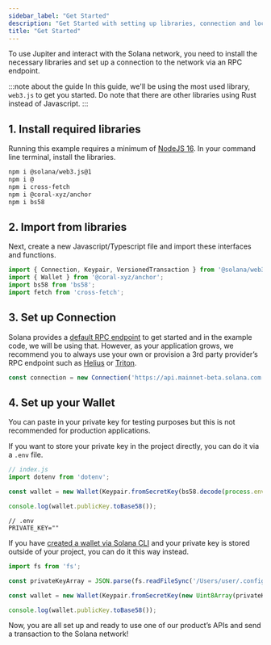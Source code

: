 ```yaml
---
sidebar_label: "Get Started"
description: "Get Started with setting up libraries, connection and local wallet to build with Jupiter API."
title: "Get Started"
---
```


<head>
    <title>Get Started with Jupiter API!</title>
    <meta name="twitter:card" content="summary" />
</head>

To use Jupiter and interact with the Solana network, you need to install the necessary libraries and set up a connection to the network via an RPC endpoint.

:::note about the guide
In this guide, we'll be using the most used library, `web3.js` to get you started. Do note that there are other libraries using Rust instead of Javascript.
:::

## 1. Install required libraries

Running this example requires a minimum of [NodeJS 16](https://nodejs.org/en/). In your command line terminal, install the libraries.

```bash
npm i @solana/web3.js@1
npm i @
npm i cross-fetch
npm i @coral-xyz/anchor
npm i bs58
```

## 2. Import from libraries

Next, create a new Javascript/Typescript file and import these interfaces and functions.

```jsx
import { Connection, Keypair, VersionedTransaction } from '@solana/web3.js';
import { Wallet } from '@coral-xyz/anchor';
import bs58 from 'bs58';
import fetch from 'cross-fetch';
```

## 3. Set up Connection

Solana provides a [default RPC endpoint](https://solana.com/docs/core/clusters) to get started and in the example code, we will be using that. However, as your application grows, we recommend you to always use your own or provision a 3rd party provider’s RPC endpoint such as [Helius](https://helius.dev/) or [Triton](https://triton.one/).

```jsx
const connection = new Connection('https://api.mainnet-beta.solana.com');
```

## 4. Set up your Wallet

You can paste in your private key for testing purposes but this is not recommended for production applications.

If you want to store your private key in the project directly, you can do it via a `.env` file.

```jsx
// index.js
import dotenv from 'dotenv';

const wallet = new Wallet(Keypair.fromSecretKey(bs58.decode(process.env.PRIVATE_KEY || '')));

console.log(wallet.publicKey.toBase58());
```

```
// .env
PRIVATE_KEY=""
```

If you have [created a wallet via Solana CLI](https://solana.com/docs/intro/installation#solana-cli-basics) and your private key is stored outside of your project, you can do it this way instead.

```jsx
import fs from 'fs';

const privateKeyArray = JSON.parse(fs.readFileSync('/Users/user/.config/solana/id.json', 'utf8').trim());

const wallet = new Wallet(Keypair.fromSecretKey(new Uint8Array(privateKeyArray)));

console.log(wallet.publicKey.toBase58());
```

Now, you are all set up and ready to use one of our product’s APIs and send a transaction to the Solana network!
